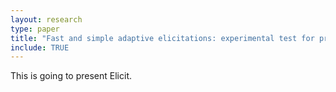 ```yaml
---
layout: research
type: paper
title: "Fast and simple adaptive elicitations: experimental test for probability weighting"
include: TRUE
---
```


This is going to present Elicit.
